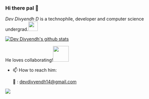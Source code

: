 ### Hi there pal 👋



*Dev Divyendh D* is a technophile, developer and computer science undergrad.<img src="https://media.giphy.com/media/WUlplcMpOCEmTGBtBW/giphy.gif" width="30"/>  

[![Dev Divyendh's github stats](https://github-readme-stats.vercel.app/api?username=Dev-Divyendh&include_all_commits=true&count_private=true&show_icons=true&theme=monokai)](https://github.com/Dev-Divyendh/github-readme-stats)

He loves collaborating!<img src="https://media.giphy.com/media/LnQjpWaON8nhr21vNW/giphy.gif" width="50"/>
- 📫 How to reach him:
  
  :email: : [devdivyendh14@gmail.com](mailto:devdivyendh14@gmail.com)               





![](https://komarev.com/ghpvc/?username=vignesh721&color=brightgreen&style=flat-square)
<!--
Here are some ideas to get you started:
✨ special ✨ repository because its `README.md` (this file) appears on your GitHub profile.
- 🔭 I’m currently working on ...
- 🌱 I’m currently learning ...
- 👯 I’m looking to collaborate on ...
- 🤔 I’m looking for help with ...
- 💬 Ask me about ...
- 📫 How to reach me: ...
- 😄 Pronouns: ...
- ⚡ Fun fact: ...
-->
